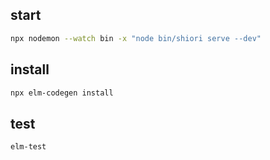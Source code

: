 ## start

```sh
npx nodemon --watch bin -x "node bin/shiori serve --dev"
```

## install

```sh
npx elm-codegen install
```

## test

```sh
elm-test
```